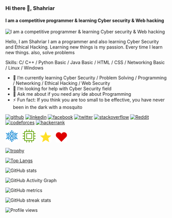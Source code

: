 ### Hi there 👋, Shahriar 
#### I am a competitive  programmer & learning Cyber security & Web hacking 
![I am a competitive  programmer & learning Cyber security & Web hacking ](https://arturssmirnovs.github.io/github-profile-readme-generator/images/banner.png)

Hello, I am Shahriar I am a programmer and also learning Cyber Security and Ethical Hacking.
Learning new things is my passion. Every time I learn new things. also, solve problems  


Skills: C/ C++ / Python Basic / Java Basic /  HTML / CSS / Networking Basic / Linux / Windows

- 🌱 I’m currently learning Cyber Security / Problem Solving / Programming / Networking / Ethical Hacking / Web Security  
- 🤔 I’m looking for help with Cyber Security field  
- 💬 Ask me about if you need any ide about Programming  
- ⚡ Fun fact: If you think you are too small to be effective, you have never been in the dark with a mosquito  


[<img src='https://cdn.jsdelivr.net/npm/simple-icons@3.0.1/icons/github.svg' alt='github' height='40'>](https://github.com/Shahriar445)  [<img src='https://cdn.jsdelivr.net/npm/simple-icons@3.0.1/icons/linkedin.svg' alt='linkedin' height='40'>](https://www.linkedin.com/in/Shahriar21103/)  [<img src='https://cdn.jsdelivr.net/npm/simple-icons@3.0.1/icons/facebook.svg' alt='facebook' height='40'>](https://www.facebook.com/mdshiponhaque.shipon.1)  [<img src='https://cdn.jsdelivr.net/npm/simple-icons@3.0.1/icons/twitter.svg' alt='twitter' height='40'>](https://twitter.com/ShahriarHaque45)  [<img src='https://cdn.jsdelivr.net/npm/simple-icons@3.0.1/icons/stackoverflow.svg' alt='stackoverflow' height='40'>](https://stackoverflow.com/users/shahriar-haque)  [<img src='https://cdn.jsdelivr.net/npm/simple-icons@3.0.1/icons/reddit.svg' alt='Reddit' height='40'>](https://www.reddit.com/user/shahriar445)  [<img src='https://cdn.jsdelivr.net/npm/simple-icons@3.0.1/icons/codeforces.svg' alt='codeforces' height='40'>](Shahriarhaque445)  [<img src='https://cdn.jsdelivr.net/npm/simple-icons@3.0.1/icons/hackerrank.svg' alt='hackerrank' height='40'>](shahriarhaque445)  

<a href='https://archiveprogram.github.com/'><img src='https://raw.githubusercontent.com/acervenky/animated-github-badges/master/assets/acbadge.gif' width='40' height='40'></a> <a href='https://docs.github.com/en/developers'><img src='https://raw.githubusercontent.com/acervenky/animated-github-badges/master/assets/devbadge.gif' width='40' height='40'></a> <a href='https://stars.github.com/'><img src='https://raw.githubusercontent.com/acervenky/animated-github-badges/master/assets/starbadge.gif' width='35' height='35'></a> <a href='https://docs.github.com/en/github/supporting-the-open-source-community-with-github-sponsors'><img src='https://raw.githubusercontent.com/acervenky/animated-github-badges/master/assets/sponsorbadge.gif' width='35' height='35'></a> 

[![trophy](https://github-profile-trophy.vercel.app/?username=Shahriar445)](https://github.com/ryo-ma/github-profile-trophy)

[![Top Langs](https://github-readme-stats.vercel.app/api/top-langs/?username=Shahriar445)](https://github.com/anuraghazra/github-readme-stats)

![GitHub stats](https://github-readme-stats.vercel.app/api?username=Shahriar445&show_icons=true)  

![GitHub Activity Graph](https://activity-graph.herokuapp.com/graph?username=Shahriar445)  

![GitHub metrics](https://metrics.lecoq.io/Shahriar445)  

![GitHub streak stats](https://github-readme-streak-stats.herokuapp.com/?user=Shahriar445)  

![Profile views](https://gpvc.arturio.dev/Shahriar445)  
